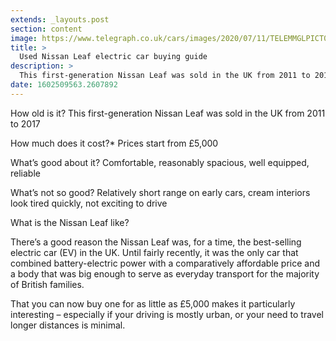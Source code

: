 ```yaml
--- 
extends: _layouts.post 
section: content 
image: https://www.telegraph.co.uk/cars/images/2020/07/11/TELEMMGLPICT000002137659_trans_NvBQzQNjv4BqvGEb71vHvEKmfN00k1vI-Li9Iz1qDNyzxDBk-gqgdjg.jpeg?impolicy=logo-overlay 
title: > 
  Used Nissan Leaf electric car buying guide 
description: > 
  This first-generation Nissan Leaf was sold in the UK from 2011 to 2017How much does it cost?* Prices start from £5,000What’s good about it?Relatively short range on early cars, cream interiors look tired quickly, not exciting to driveWhat is the Nissan Leaf like?There’s a good reason the Nissan Leaf was, for a time, the best-selling electric car (EV) in the UK.That you can now buy one for as little as £5,000 makes it particularly interesting – especially if your driving is mostly urban, or your need to travel longer distances is minimal. 
date: 1602509563.2607892 
--- 
```

How old is it? This first-generation Nissan Leaf was sold in the UK from 2011 to 2017

How much does it cost?* Prices start from £5,000

What’s good about it? Comfortable, reasonably spacious, well equipped, reliable

What’s not so good? Relatively short range on early cars, cream interiors look tired quickly, not exciting to drive

What is the Nissan Leaf like?

There’s a good reason the Nissan Leaf was, for a time, the best-selling electric car (EV) in the UK. Until fairly recently, it was the only car that combined battery-electric power with a comparatively affordable price and a body that was big enough to serve as everyday transport for the majority of British families.

That you can now buy one for as little as £5,000 makes it particularly interesting – especially if your driving is mostly urban, or your need to travel longer distances is minimal.